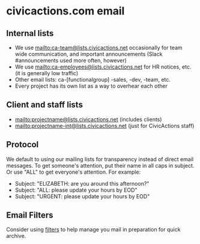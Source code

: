 # civicactions.com email

## Internal lists

- We use <mailto:ca-team@lists.civicactions.net> occasionally for team wide communication, and important announcements (Slack #announcements used more often, however)
- We use <mailto:ca-employees@lists.civicactions.net> for HR notices, etc. (it is generally low traffic)
- Other email lists: ca-\[functionalgroup] -sales, -dev, -team, etc.
- Every project has its own list as a way to overhear each other

## Client and staff lists

- <mailto:projectname@lists.civicactions.net> (includes clients)
- <mailto:projectname-int@lists.civicactions.net> (just for CivicActions staff)

## Protocol

We default to using our mailing lists for transparency instead of direct email messages. To get someone's attention, put their name in all caps in subject. Or use "ALL" to get everyone's attention. For example:

- Subject: "ELIZABETH: are you around this afternoon?"
- Subject: "ALL: please update your hours by EOD"
- Subject: "URGENT: please update your hours by EOD"

## Email Filters

Consider using [filters](https://support.google.com/mail/answer/6579?hl=en) to help manage you mail in preparation for quick archive.
